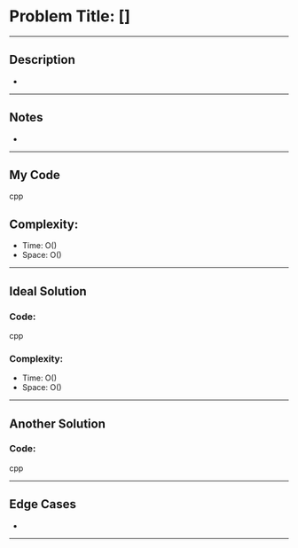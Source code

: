 # Problem Title: []

-----------

## Description
-

-----------

## Notes
- 

-----------

## My Code 
cpp


## Complexity:
- Time: O()
- Space: O()

-----------

## Ideal Solution
### Code:
cpp



### Complexity:
- Time: O()
- Space: O()

-----------

## Another Solution
### Code:
cpp


-----------

## Edge Cases
-

------------
